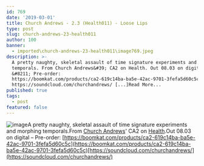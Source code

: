 ```yaml
---
id: 769
date: '2019-03-01'
title: Church Andrews - 2.3 (Health011) - Loose Lips
type: post
slug: church-andrews-23-health011
author: 100
banner:
  - imported\church-andrews-23-health011\image769.jpeg
description: >-
  A pretty naughty, skeletal assault of time signature experiments and morphing
  temporals. From Church Andrews&#39; CA2 on Health. Out 08.03 on digital
  &#8211; Pre-order:
  https://boomkat.com/products/ca2-619c14ba-ba5e-42ac-9701-3fefa5d60c5c
  https://soundcloud.com/churchandrews/ [...]Read More...
published: true
tags:
  - post
featured: false
---
```

![image](../imported\church-andrews-23-health011\image769.jpeg)A pretty naughty, skeletal assault of time signature experiments and morphing temporals.From [Church Andrews](https://soundcloud.com/churchandrews/)' CA2 on [Health](https://soundhealers.bandcamp.com).Out 08.03 on digital – Pre-order: [https://boomkat.com/products/ca2-619c14ba-ba5e-42ac-9701-3fefa5d60c5c](https://boomkat.com/products/ca2-619c14ba-ba5e-42ac-9701-3fefa5d60c5c)[https://soundcloud.com/churchandrews/](https://soundcloud.com/churchandrews/)